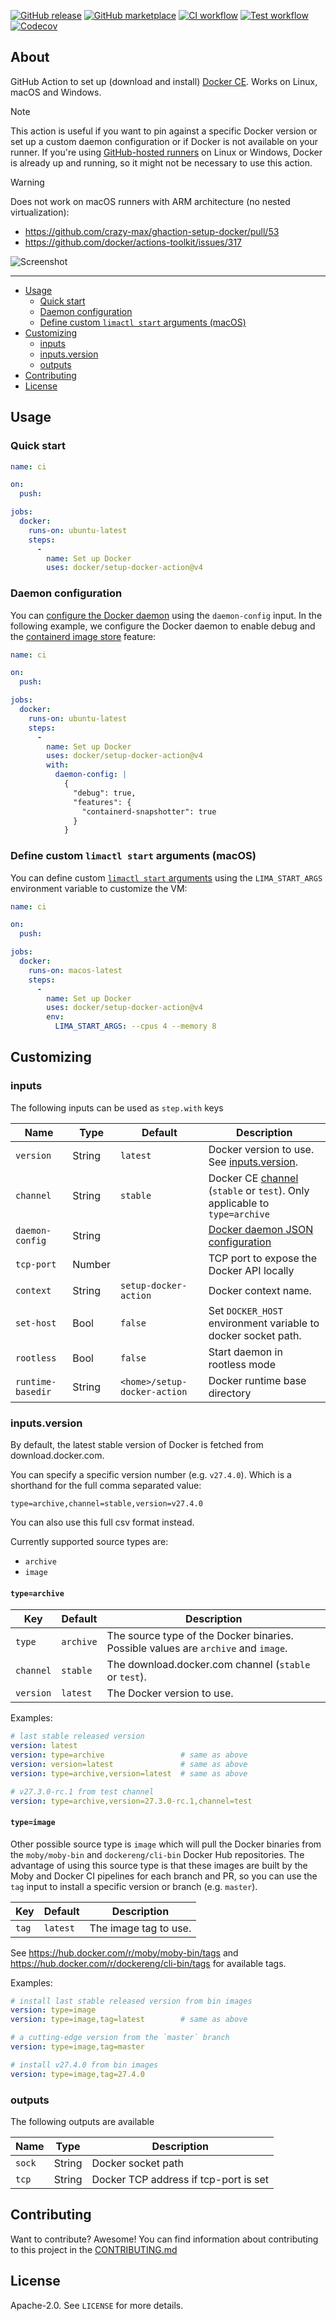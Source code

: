 [![GitHub release](https://img.shields.io/github/release/docker/setup-docker-action.svg?style=flat-square)](https://github.com/docker/setup-docker-action/releases/latest)
[![GitHub marketplace](https://img.shields.io/badge/marketplace-docker--setup--docker-blue?logo=github&style=flat-square)](https://github.com/marketplace/actions/docker-setup-docker)
[![CI workflow](https://img.shields.io/github/actions/workflow/status/docker/setup-docker-action/ci.yml?branch=master&label=ci&logo=github&style=flat-square)](https://github.com/docker/setup-docker-action/actions?workflow=ci)
[![Test workflow](https://img.shields.io/github/actions/workflow/status/docker/setup-docker-action/test.yml?branch=master&label=test&logo=github&style=flat-square)](https://github.com/docker/setup-docker-action/actions?workflow=test)
[![Codecov](https://img.shields.io/codecov/c/github/docker/setup-docker-action?logo=codecov&style=flat-square)](https://codecov.io/gh/docker/setup-docker-action)

## About

GitHub Action to set up (download and install) [Docker CE](https://docs.docker.com/engine/).
Works on Linux, macOS and Windows.

> [!NOTE]
> This action is useful if you want to pin against a specific Docker version or
> set up a custom daemon configuration or if Docker is not available on your
> runner. If you're using [GitHub-hosted runners](https://docs.github.com/en/actions/using-github-hosted-runners/about-github-hosted-runners/about-github-hosted-runners#supported-runners-and-hardware-resources)
> on Linux or Windows, Docker is already up and running, so it might not be
> necessary to use this action.

> [!WARNING]
> Does not work on macOS runners with ARM architecture (no nested virtualization):
> * https://github.com/crazy-max/ghaction-setup-docker/pull/53
> * https://github.com/docker/actions-toolkit/issues/317

![Screenshot](.github/setup-docker-action.png)

___

* [Usage](#usage)
  * [Quick start](#quick-start)
  * [Daemon configuration](#daemon-configuration)
  * [Define custom `limactl start` arguments (macOS)](#define-custom-limactl-start-arguments-macos)
* [Customizing](#customizing)
  * [inputs](#inputs)
  * [inputs.version](#inputsversion)
  * [outputs](#outputs)
* [Contributing](#contributing)
* [License](#license)

## Usage

### Quick start

```yaml
name: ci

on:
  push:

jobs:
  docker:
    runs-on: ubuntu-latest
    steps:
      -
        name: Set up Docker
        uses: docker/setup-docker-action@v4
```

### Daemon configuration

You can [configure the Docker daemon](https://docs.docker.com/engine/reference/commandline/dockerd/#daemon-configuration-file)
using the `daemon-config` input. In the following example, we configure the
Docker daemon to enable debug and the [containerd image store](https://docs.docker.com/storage/containerd/)
feature:

```yaml
name: ci

on:
  push:

jobs:
  docker:
    runs-on: ubuntu-latest
    steps:
      -
        name: Set up Docker
        uses: docker/setup-docker-action@v4
        with:
          daemon-config: |
            {
              "debug": true,
              "features": {
                "containerd-snapshotter": true
              }
            }
```

### Define custom `limactl start` arguments (macOS)

You can define custom [`limactl start` arguments](https://lima-vm.io/docs/reference/limactl_start/)
using the `LIMA_START_ARGS` environment variable to customize the VM:

```yaml
name: ci

on:
  push:

jobs:
  docker:
    runs-on: macos-latest
    steps:
      -
        name: Set up Docker
        uses: docker/setup-docker-action@v4
        env:
          LIMA_START_ARGS: --cpus 4 --memory 8
```

## Customizing

### inputs

The following inputs can be used as `step.with` keys

| Name              | Type   | Default                      | Description                                                                                                                 |
|-------------------|--------|------------------------------|-----------------------------------------------------------------------------------------------------------------------------|
| `version`         | String | `latest`                     | Docker version to use. See [inputs.version](#inputs.version).                                                               |
| `channel`         | String | `stable`                     | Docker CE [channel](https://download.docker.com/linux/static/) (`stable` or `test`). Only applicable to `type=archive`      |
| `daemon-config`   | String |                              | [Docker daemon JSON configuration](https://docs.docker.com/engine/reference/commandline/dockerd/#daemon-configuration-file) |
| `tcp-port`        | Number |                              | TCP port to expose the Docker API locally                                                                                   |
| `context`         | String | `setup-docker-action`        | Docker context name.                                                                                                        |
| `set-host`        | Bool   | `false`                      | Set `DOCKER_HOST` environment variable to docker socket path.                                                               |
| `rootless`        | Bool   | `false`                      | Start daemon in rootless mode                                                                                               |
| `runtime-basedir` | String | `<home>/setup-docker-action` | Docker runtime base directory                                                                                               |

### inputs.version

By default, the latest stable version of Docker is fetched from download.docker.com.

You can specify a specific version number (e.g. `v27.4.0`).
Which is a shorthand for the full comma separated value:

`type=archive,channel=stable,version=v27.4.0`

You can also use this full csv format instead.

Currently supported source types are:
- `archive`
- `image`

#### `type=archive`
| Key       |  Default   | Description                                                                          |
|-----------|------------|--------------------------------------------------------------------------------------| 
| `type`    | `archive`  | The source type of the Docker binaries. Possible values are `archive` and `image`.   | 
| `channel` | `stable`   | The download.docker.com channel (`stable` or `test`).                                | 
| `version` | `latest`   | The Docker version to use.                                                           | 

Examples:
```yaml
# last stable released version
version: latest
version: type=archive                 # same as above
version: version=latest               # same as above
version: type=archive,version=latest  # same as above
```

```yaml
# v27.3.0-rc.1 from test channel
version: type=archive,version=27.3.0-rc.1,channel=test
```

#### `type=image`

Other possible source type is `image` which will pull the Docker binaries from the `moby/moby-bin` and
`dockereng/cli-bin` Docker Hub repositories.
The advantage of using this source type is that these images are built by the Moby and Docker CI pipelines
for each branch and PR, so you can use the `tag` input to install a specific version or branch (e.g. `master`).

| Key       |  Default   | Description                                                                          |
|-----------|------------|--------------------------------------------------------------------------------------|
| `tag`     | `latest`   | The image tag to use.                                                                |

See https://hub.docker.com/r/moby/moby-bin/tags and https://hub.docker.com/r/dockereng/cli-bin/tags for available tags.

Examples:
```yaml
# install last stable released version from bin images
version: type=image
version: type=image,tag=latest        # same as above
```

```yaml
# a cutting-edge version from the `master` branch
version: type=image,tag=master
```

```yaml
# install v27.4.0 from bin images
version: type=image,tag=27.4.0
```

### outputs

The following outputs are available

| Name   | Type   | Description                           |
|--------|--------|---------------------------------------|
| `sock` | String | Docker socket path                    |
| `tcp`  | String | Docker TCP address if tcp-port is set |

## Contributing

Want to contribute? Awesome! You can find information about contributing to
this project in the [CONTRIBUTING.md](/.github/CONTRIBUTING.md)

## License

Apache-2.0. See `LICENSE` for more details.
